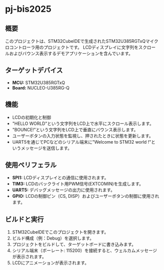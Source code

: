 # pj-bis2025

## 概要

このプロジェクトは、STM32CubeIDEで生成されたSTM32U385RGTxQマイクロコントローラ用のプロジェクトです。
LCDディスプレイに文字列をスクロールおよびバウンス表示するデモアプリケーションを含んでいます。

## ターゲットデバイス

*   **MCU:** STM32U385RGTxQ
*   **Board:** NUCLEO-U385RG-Q

## 機能

*   LCDの初期化と制御
*   "HELLO WORLD"という文字列をLCD上で水平にスクロール表示します。
*   "BOUNCE!"という文字列をLCD上で垂直にバウンス表示します。
*   ユーザーボタンの入力状態を監視し、押されたときに状態を更新します。
*   UART5を通じてPCなどのシリアル端末に"Welcome to STM32 world !"というメッセージを送信します。

## 使用ペリフェラル

*   **SPI1:** LCDディスプレイとの通信に使用されます。
*   **TIM3:** LCDのバックライト用PWM信号(EXTCOMIN)を生成します。
*   **UART5:** デバッグメッセージの出力に使用されます。
*   **GPIO:** LCDの制御ピン（CS, DISP）およびユーザーボタンの制御に使用されます。

## ビルドと実行

1.  STM32CubeIDEでこのプロジェクトを開きます。
2.  ビルド構成（例：Debug）を選択します。
3.  プロジェクトをビルドして、ターゲットボードに書き込みます。
4.  シリアル端末（ボーレート: 115200）を接続すると、ウェルカムメッセージが表示されます。
5.  LCDにアニメーションが表示されます。
